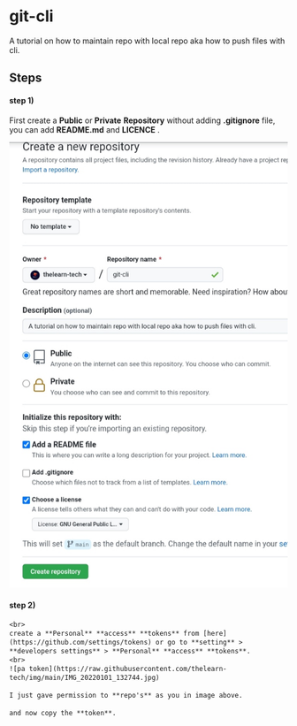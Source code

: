 # git-cli
A tutorial on how to maintain repo with local repo aka how to push files with cli.

## Steps  

####  step 1)


  First create a **Public** or **Private** **Repository** without adding **.gitignore** file, you can add **README.md** and **LICENCE** .
  
  ![repo img](https://raw.githubusercontent.com/thelearn-tech/img/main/IMG_20220101_131716.jpg)
  
  
  
  
#### step 2)
    <br>
    create a **Personal** **access** **tokens** from [here](https://github.com/settings/tokens) or go to **setting** > **developers settings** > **Personal** **access** **tokens**.
    <br>
    ![pa token](https://raw.githubusercontent.com/thelearn-tech/img/main/IMG_20220101_132744.jpg)
    
    I just gave permission to **repo's** as you in image above.
    
    and now copy the **token**.